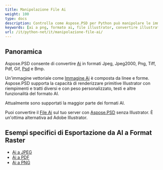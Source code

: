 ```yaml
---
title: Manipolazione File Ai
weight: 100
type: docs
description: Controlla come Aspose.PSD per Python può manipolare le immagini AI.
keywords: [ai a png, formato ai, file illustrator, convertire illustrator, ai a pdf, ai a jpeg, ai a tiff, ai a psd, api psd, python, esempio di codice]
url: /it/python-net/it/manipolazione-file-ai/
---
```


## **Panoramica**
Aspose.PSD consente di convertire [Ai](/psd/it/net/ai-adobe-illustrator-format/) in formati Jpeg, Jpeg2000, Png, Tiff, Pdf, Gif, [Psd](https://reference.aspose.com/psd/python-net/aspose.psd.fileformats.psd/psdimage) e Bmp.

Un'immagine vettoriale come [Immagine Ai](https://reference.aspose.com/psd/python-net/aspose.psd.fileformats.ai/aiimage) è composta da linee e forme. Aspose.PSD supporta la capacità di renderizzare primitive Illustrator con riempimenti e tratti diversi e con peso personalizzato, testi e altre funzionalità del formato AI.

Attualmente sono supportati la maggior parte dei formati AI.

Puoi convertire il [File Ai](/psd/it/net/ai-adobe-illustrator-format/) sul tuo server con [Aspose.PSD](https://products.aspose.com/psd/python-net) senza Illustrator. È un'ottima alternativa ad Adobe Illustrator.

## **Esempi specifici di Esportazione da AI a Format Raster**
- [Ai a JPEG](/psd/it/python-net/convert/ai-to-jpg/)
- [Ai a PDF](/psd/it/python-net/convert/ai-to-pdf/)
- [Ai a PNG](/psd/it/python-net/convert/ai-to-png/)
